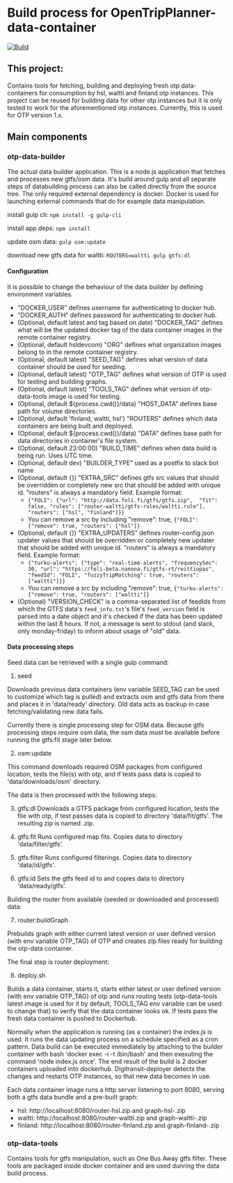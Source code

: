 #  Build process for OpenTripPlanner-data-container

[![Build](https://github.com/hsldevcom/OpenTripPlanner-data-container/workflows/Process%20master%20push%20or%20pr/badge.svg?branch=master)](https://github.com/HSLdevcom/OpenTripPlanner-data-container/actions)

## This project:
Contains tools for fetching, building and deploying fresh otp data-containers
for consumption by hsl, waltti and finland otp instances. This project can be
reused for building data for other otp instances but it is only tested to
work for the aforementioned otp instances. Currently, this is used for OTP
version 1.x.

## Main components

### otp-data-builder
The actual data builder application. This is a node.js application that fetches
and processes new gtfs/osm data. It's build around gulp and all separate steps of
databuilding process can also be called directly from the source tree. The only
required external dependency is docker. Docker is used for launching external
commands that do for example data manipulation.

install gulp cli:
  `npm install -g gulp-cli`

install app deps:
  `npm install`

update osm data:
  `gulp osm:update`

download new gtfs data for waltti:
  `ROUTERS=waltti gulp gtfs:dl`

#### Configuration
It is possible to change the behaviour of the data builder by defining environment variables.

* "DOCKER_USER" defines username for authenticating to docker hub.
* "DOCKER_AUTH" defines password for authenticating to docker hub.
* (Optional, default latest and tag based on date) "DOCKER_TAG" defines what will be the updated docker tag of the data container images in the remote container registry.
* (Optional, default hsldevcom) "ORG" defines what organization images belong to in the remote container registry.
* (Optional, default latest) "SEED_TAG" defines what version of data container should be used for seeding.
* (Optional, default latest) "OTP_TAG" defines what version of OTP is used for testing and building graphs.
* (Optional, default latest) "TOOLS_TAG" defines what version of otp-data-tools image is used for testing.
* (Optional, default ${process.cwd()}/data) "HOST_DATA" defines base path for volume directories.
* (Optional, default 'finland, waltti, hsl') "ROUTERS" defines which data containers are being built and deployed.
* (Optional, default ${process.cwd()}/data) "DATA" defines base path for data directories in container's file system.
* (Optional, default 23:00:00) "BUILD_TIME" defines when data build is being run. Uses UTC time.
* (Optional, default dev) "BUILDER_TYPE" used as a postfix to slack bot name
* (Optional, default {}) "EXTRA_SRC" defines gtfs src values that should be overridden or completely new src that should be added with unique id. "routers" is always a mandatory field. Example format:
  - `{"FOLI": {"url": "http://data.foli.fi/gtfs/gtfs.zip",  "fit": false, "rules": ["router-waltti/gtfs-rules/waltti.rule"], "routers": ["hsl", "finland"]}}`
  - You can remove a src by including "remove": true, `{"FOLI": {"remove": true, "routers": ["hsl"]}`
* (Optional, default {}) "EXTRA_UPDATERS" defines router-config.json updater values that should be overridden or completely new updater that should be added with unique id. "routers" is always a mandatory field. Example format:
  - `{"turku-alerts": {"type": "real-time-alerts", "frequencySec": 30, "url": "https://foli-beta.nanona.fi/gtfs-rt/reittiopas", "feedId": "FOLI", "fuzzyTripMatching": true, "routers": ["waltti"]}}`
  - You can remove a src by including "remove": true, `{"turku-alerts": {"remove": true, "routers": ["waltti"]}`
* (Optional) "VERSION_CHECK" is a comma-separated list of feedIds from which the GTFS data's `feed_info.txt`'s file's `feed_version` field is parsed into a date object and it's checked if the data has been updated within the last 8 hours. If not, a message is sent to stdout (and slack, only monday-friday) to inform about usage of "old" data.

#### Data processing steps

Seed data can be retrieved with a single gulp command:

1. seed

Downloads previous data containers (env variable SEED_TAG can be used to customize which tag is pulled)
and extracts osm and gtfs data from there and places it in 'data/ready' directory.
Old data acts as backup in case fetching/validating new data fails.

Currently there is single processing step for OSM data. Because gtfs processing steps require osm data,
the osm data must be available before running the gtfs:fit stage later below.

2. osm:update

This command downloads required OSM packages from configured location, tests the file(s) with otp,
and if tests pass data is copied to 'data/downloads/osm' directory.

The data is then processed with the following steps:

3. gtfs:dl
Downloads a GTFS package from configured location, tests the file with otp, if
test passes data is copied to directory 'data/fit/gtfs'. The resulting zip is named <feedid>.zip.

4. gtfs:fit
Runs configured map fits. Copies data to directory 'data/filter/gtfs'.

5. gtfs:filter
Runs configured filterings. Copies data to directory 'data/id/gtfs'.

6. gtfs:id
Sets the gtfs feed id to <id> and copies data to directory 'data/ready/gtfs'.

Building the router from available (seeded or downloaded and processed) data:

7. router:buildGraph

Prebuilds graph with either current latest version or user defined version (with env variable OTP_TAG) of OTP and creates zip files
ready for building the otp-data container.


The final step is router deployment:

8. deploy.sh

Builds a data container, starts it, starts either latest or user defined version (with env variable OTP_TAG) of otp and runs
routing tests (otp-data-tools latest image is used for it by default, TOOLS_TAG env variable can be used to change that)
to verify that the data container looks ok. If tests pass the fresh data container is pushed to Dockerhub.

Normally when the application is running (as a container) the index.js is used.
It runs the data updating process on a schedule specified as a cron pattern. Data build can be executed immediately
by attaching to the builder container with bash 'docker exec -i -t <dockerid> /bin/bash' and then
exexuting the command 'node index.js once'. The end result of the build is 2 docker containers uploaded into dockerhub.
Digitransit-deployer detects the changes and restarts OTP instances, so that new data becomes in use.

Each data container image runs a http server listening to port 8080, serving both a gtfs data bundle and a pre-built graph:
- hsl: http://localhost:8080/router-hsl.zip and graph-hsl-<otpversion>.zip
- waltti: http://localhost:8080/router-waltti.zip and graph-waltti-<otpversion>.zip
- finland: http://localhost:8080/router-finland.zip and graph-finland-<otpversion>.zip

### otp-data-tools
Contains tools for gtfs manipulation, such as One Bus Away gtfs filter.
These tools are packaged inside docker container and are used dunring the data build process.

